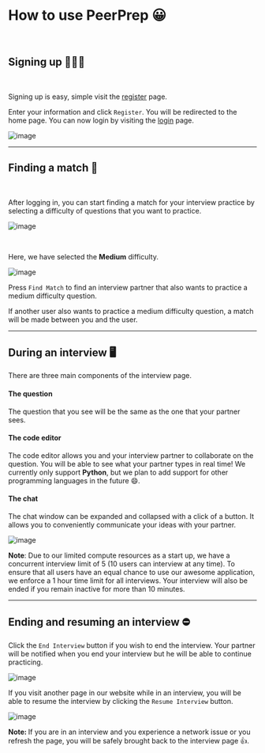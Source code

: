 # How to use PeerPrep 😀

<br/>

## Signing up 🙋🙋‍♀️

<br/>

Signing up is easy, simple visit the <a href="http://peerprep.ml/register" target="_blank">register</a> page.

Enter your information and click `Register`. You will be redirected to the home page. You can now login by visiting the <a href="http://peerprep.ml/login" target="_blank">login</a> page.


![image](https://user-images.githubusercontent.com/52824657/140275247-bbe10f69-35c5-4346-bb54-461096dd3667.png)


<hr/>

## Finding a match 👥

<br/>

After logging in, you can start finding a match for your interview practice by selecting a difficulty of questions that you want to practice.


![image](https://user-images.githubusercontent.com/52824657/140275518-d41450be-6a16-48aa-85bc-f746a7ab2b31.png)

<br/>

Here, we have selected the **Medium** difficulty. 

![image](https://user-images.githubusercontent.com/52824657/140269155-bf6a8a59-2490-4def-aa2d-b3b3620fd3cf.png)

Press `Find Match` to find an interview partner that also wants to practice a medium difficulty question.

<div className="alert alert-secondary">If another user also wants to practice a medium difficulty question, a match will be made between you and the user.</div>

<hr/>

## During an interview 🖥
There are three main components of the interview page.

#### The question
The question that you see will be the same as the one that your partner sees.

#### The code editor
The code editor allows you and your interview partner to collaborate on the question. You will be able to see what your partner types in real time! We currently only support **Python**, but we plan to add support for other programming languages in the future 😄. 

#### The chat
The chat window can be expanded and collapsed with a click of a button. It allows you to conveniently communicate your ideas with your partner.

![image](https://user-images.githubusercontent.com/52824657/140269900-2906e76d-96cc-4f6f-9c26-fc6f65a0619d.png)

<div className="alert alert-info">
    <b>Note</b>: Due to our limited compute resources as a start up, we have a concurrent interview limit of 5 (10 users can interview at any time).
    To ensure that all users have an equal chance to use our awesome application, we enforce a 1 hour time limit for all interviews. Your interview will also be ended if you remain inactive for more than 10 minutes.
</div>
 
<hr/>

## Ending and resuming an interview ⛔️
Click the `End Interview` button if you wish to end the interview. Your partner will be notified when you end your interview but he will be able to continue practicing.

![image](https://user-images.githubusercontent.com/52824657/140270574-fe8eb2eb-3066-44bb-b7c6-afb486eeebf2.png)

If you visit another page in our website while in an interview, you will be able to resume the interview by clicking the `Resume Interview` button.

![image](https://user-images.githubusercontent.com/52824657/140270814-9f799af2-1a9f-40b9-98a2-aa9cd072c048.png)

<div className="alert alert-info"><b>Note: </b>If you are in an interview and you experience a network issue or you refresh the page, you will be safely brought back to the interview page 👍.</div>

<br/>
<br/>
